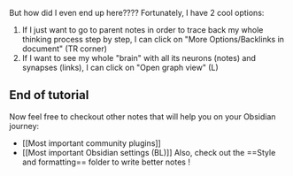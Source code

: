 But how did I even end up here???? Fortunately, I have 2 cool options:
1. If I just want to go to parent notes in order to trace back my whole thinking process step by step, I can click on "More Options/Backlinks in document" (TR corner)
2. If I want to see my whole "brain" with all its neurons (notes) and synapses (links), I can click on "Open graph view" (L)

## End of tutorial

Now feel free to checkout other notes that will help you on your Obsidian journey: 
- [[Most important community plugins]]
- [[Most important Obsidian settings (BL)]]
Also, check out the ==Style and formatting== folder to write better notes ! 